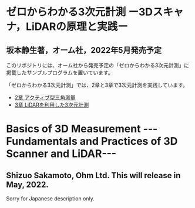 # ゼロからわかる3次元計測 ー3Dスキャナ，LiDARの原理と実践ー
## 坂本静生著，オーム社，2022年5月発売予定

このリポジトリには、オーム社から発売予定の「ゼロからわかる3次元計測」に掲載したサンプルプログラムを置いています。

「ゼロからわかる3次元計測」では、2章と3章で3次元計測を実践しています。
+ [2章 アクティブ型三角測量](https://github.com/ShizSak/Basics-of-3D-Measurement/tree/main/Chapter%202)
+ [3章 LiDARを利用した3次元計測](https://github.com/ShizSak/Basics-of-3D-Measurement/tree/main/Chapter%203)

# Basics of 3D Measurement ---Fundamentals and Practices of 3D Scanner and LiDAR---
## Shizuo Sakamoto, Ohm Ltd. This will release in May, 2022.

Sorry for Japanese description only.
